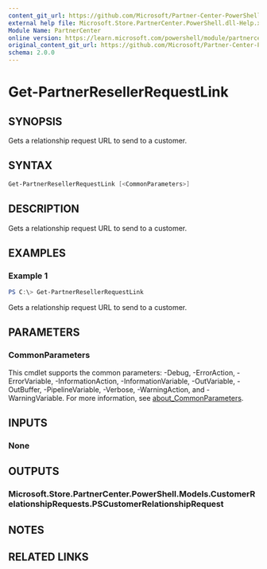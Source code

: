 ```yaml
---
content_git_url: https://github.com/Microsoft/Partner-Center-PowerShell/blob/master/docs/help/Get-PartnerResellerRequestLink.md
external help file: Microsoft.Store.PartnerCenter.PowerShell.dll-Help.xml
Module Name: PartnerCenter
online version: https://learn.microsoft.com/powershell/module/partnercenter/Get-PartnerResellerRequestLink
original_content_git_url: https://github.com/Microsoft/Partner-Center-PowerShell/blob/master/docs/help/Get-PartnerResellerRequestLink.md
schema: 2.0.0
---
```


# Get-PartnerResellerRequestLink

## SYNOPSIS
Gets a relationship request URL to send to a customer.

## SYNTAX

```powershell
Get-PartnerResellerRequestLink [<CommonParameters>]
```

## DESCRIPTION
Gets a relationship request URL to send to a customer.

## EXAMPLES

### Example 1
```powershell
PS C:\> Get-PartnerResellerRequestLink
```

Gets a relationship request URL to send to a customer.

## PARAMETERS

### CommonParameters
This cmdlet supports the common parameters: -Debug, -ErrorAction, -ErrorVariable, -InformationAction, -InformationVariable, -OutVariable, -OutBuffer, -PipelineVariable, -Verbose, -WarningAction, and -WarningVariable. For more information, see [about_CommonParameters](http://go.microsoft.com/fwlink/?LinkID=113216).

## INPUTS

### None

## OUTPUTS

### Microsoft.Store.PartnerCenter.PowerShell.Models.CustomerRelationshipRequests.PSCustomerRelationshipRequest

## NOTES

## RELATED LINKS
